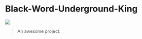 # Black-Word-Underground-King

<img src="https://i0.wp.com/www.vpesports.com/wp-content/uploads/2018/10/maybe-psglgd.jpg?resize=1200%2C550&ssl=1">

> An awesome project.
